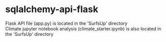 # sqlalchemy-api-flask

Flask API file (app.py) is located in the 'SurfsUp' directory <br>
Climate jupyter notebook analysis (climate_starter.ipynb) is also located in the 'SurfsUp' directory
